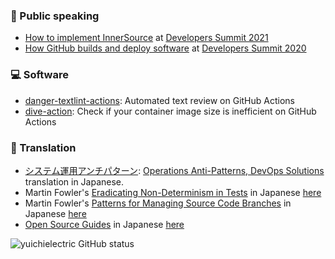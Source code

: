 ### :mega: Public speaking

 - [How to implement InnerSource](https://speakerdeck.com/yuichielectric/how-to-implement-innersource) at [Developers Summit 2021](https://event.shoeisha.jp/devsumi/20210218/session/3044/)
 - [How GitHub builds and deploy software](https://speakerdeck.com/yuichielectric/how-github-builds-and-deploy-software) at [Developers Summit 2020](https://event.shoeisha.jp/devsumi/20200213/session/2340/)
 
### :computer: Software
 - [danger-textlint-actions](https://github.com/yuichielectric/danger-textlint-actions): Automated text review on GitHub Actions
 - [dive-action](https://github.com/yuichielectric/dive-action): Check if your container image size is inefficient on GitHub Actions

### :green_book: Translation

 - [システム運用アンチパターン](https://www.oreilly.co.jp/books/9784873119847/): [Operations Anti-Patterns, DevOps Solutions](https://www.manning.com/books/operations-anti-patterns-devops-solutions) translation in Japanese.
 - Martin Fowler's [Eradicating Non-Determinism in Tests](https://martinfowler.com/articles/nonDeterminism.html) in Japanese [here](https://bliki-ja.github.io/eradicating-non-determinism-in-tests/)
 - Martin Fowler's [Patterns for Managing Source Code Branches](https://martinfowler.com/articles/branching-patterns.html) in Japanese [here](https://bliki-ja.github.io/PatternsForManagingSourceCodeBranches/)
 - [Open Source Guides](https://opensource.guide/) in Japanese [here](https://opensource.guide/ja/)

![yuichielectric GitHub status](https://github-readme-stats.vercel.app/api?username=yuichielectric&show_icons=true&count_private=true&line_height=40)
